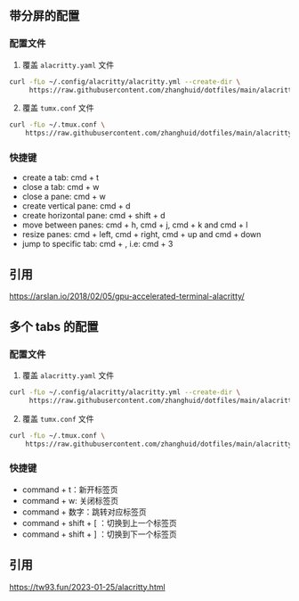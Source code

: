 ## 带分屏的配置

### 配置文件
1. 覆盖 `alacritty.yaml` 文件
```bash
curl -fLo ~/.config/alacritty/alacritty.yml --create-dir \
     https://raw.githubusercontent.com/zhanghuid/dotfiles/main/alacritty/split-panel/alacritty.yaml
```
2. 覆盖 `tumx.conf` 文件
```bash
curl -fLo ~/.tmux.conf \
    https://raw.githubusercontent.com/zhanghuid/dotfiles/main/alacritty/split-panel/tmux.conf
```

### 快捷键
- create a tab: cmd + t
- close a tab: cmd + w
- close a pane: cmd + w
- create vertical pane: cmd + d
- create horizontal pane: cmd + shift + d
- move between panes: cmd + h, cmd + j, cmd + k and cmd + l
- resize panes: cmd + left, cmd + right, cmd + up and cmd + down
- jump to specific tab: cmd + <number>, i.e: cmd + 3

## 引用
https://arslan.io/2018/02/05/gpu-accelerated-terminal-alacritty/


## 多个 tabs 的配置
### 配置文件
1. 覆盖 `alacritty.yaml` 文件
```bash
curl -fLo ~/.config/alacritty/alacritty.yml --create-dir \
     https://raw.githubusercontent.com/zhanghuid/dotfiles/main/alacritty/multi-tabs/alacritty.yaml
```
2. 覆盖 `tumx.conf` 文件
```bash
curl -fLo ~/.tmux.conf \
    https://raw.githubusercontent.com/zhanghuid/dotfiles/main/alacritty/multi-tabs/tmux.conf
```

### 快捷键
- command + t：新开标签页
- command + w: 关闭标签页
- command + 数字：跳转对应标签页
- command + shift + [ ：切换到上一个标签页
- command + shift + ] ：切换到下一个标签页

## 引用
https://tw93.fun/2023-01-25/alacritty.html